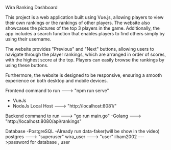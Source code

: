 Wira Ranking Dashboard

This project is a web application built using Vue.js, allowing players to view their own rankings or
the rankings of other players. The website also showcases the pictures of the top 3 players in
the game. Additionally, the app includes a search function that enables players to find others
simply by using their username.

The website provides "Previous" and "Next" buttons, allowing users to navigate through the
player rankings, which are arranged in order of scores, with the highest score at the top. Players
can easily browse the rankings by using these buttons.


Furthermore, the website is designed to be responsive, ensuring a smooth experience on both
desktop and mobile devices.

Frontend command to run ---> "npm run serve"
- VueJs
- NodeJs
Local Host ---> "http://localhost:8081/"

Backend command to run ---> "go run main.go"
-Golang ---> "http://localhost:8080/api/rankings"

Database 
-PostgreSQL
-Already run data-faker(will be show in the video)
postgres ---> "superuser"
wira_user ---> "user"
ilham2002 --->password for database , user 















